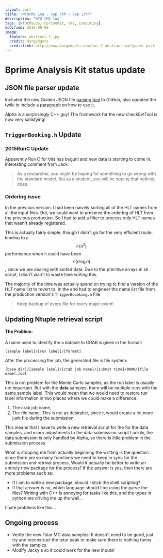 ```yaml
---
layout: post
title: "NTUCMS Log - Sep 7th ~ Sep 13th"
description: "NTU CMS log"
tags: [NTUCMSLOG, bprimeKit, cms, computing]
modified: 2015-09-08 
image:
  feature: abstract-7.jpg
  credit: dargadgetz
  creditlink: http://www.dargadgetz.com/ios-7-abstract-wallpaper-pack-for-iphone-5-and-ipod-touch-retina/
---
```


# Bprime Analysis Kit status update


## JSON file parser update
Included the new Golden JSON file [parsing tool](https://github.com/ntuhep/BprimeKit_Utils/blob/master/snippets/checkEvtTool.h) to GitHub,
also updated the twiki to include a [paragraph](https://twiki.cern.ch/twiki/bin/view/CMS/BprimeAnalysisKit#Working_with_Golden_JSON_files_w) 
on how to use it.

Alpha is a surprisingly C++ guy! The framework for the new checkEvtTool is now very satisfying!`



## `TriggerBooking.h` Update

### 2015RunC Update
Apparently Run C for this has begun! and new data is starting to come in. Interesting comment from Jack:

> As a researcher, you might be hoping for something to go wrong with the standard model. 
> But as a student, you will be hoping that nothing does.

### Ordering issue
In the previous version, I had been naively sorting all of the HLT names from all the input files. 
But, we could want to preserve the ordering of HLT from the previous production. So I had to add a filter to process only HLT names that wasn't already registered.

This is actually fairly simple, though I didn't go for the very efficient route, leading to a $$\mathcal{O}(n^2)$$ performance 
when it could have been $$\mathcal{O}(n \log n)$$, since we are dealing with sorted data. 
Due to the primitive arrays in sh script, I didn't wan't to waste time writing this.

The majority of the time was actually spend on trying to find a version of the HLT name list to revert to.
In the end had to engineer the name list file from the production version's `TriggerBoooking.h` File


> Keep backup of every file for every major event!



## Updating Ntuple retrieval script

#### The Problem:

A name used to identify the a dataset to CRAB is given in the format:

```
[sample label]/[run label]/[format]
```

After the processing the job, the generated file is file system:

```
[base dir]/[sample label]/[crab job name]/[submit time]/0000/[file name].root
```

This is not problem for the Monte Carlo samples, as the run label is usually not important. 
But with the **data** samples, there will be multiple runs with the same sample label.
This would mean that we would need to restore run label information in two places where we could make a difference:

1. The crab job name, 
2. The file name. This is not as desirable, since it would create a lot more junk file during the submission. 

This means that I have to write a new retrieval script for the for the data samples, and minor adjustments to the data submission script
Luckily, the data submission is only handled by Alpha, so there is little problem in the submission process.

What is stopping me from actually beginning the writting is the question: 
since there are so many functions we need to keep in sync for the submission and retrival process,
Would it actually be better to write an entirely new package for the process?
If the answer is yes, then there are more problems such as:

  * If I am to write a new package, should I stick the shell scripting? 
  * If that answer is no, which language should I be using the parse the files?
    Writing with C++ is annoying for tasks like this, and the types in python are driving me up the wall...

I hate problems like this...



## Ongoing process

* Verify the new Tstar MC data samples! It doesn't need to be good, just try and reconstruct the tstar peak to make sure there is nothing funny with the samples.
* Modify Jacky's so it could work for the new inputs!




